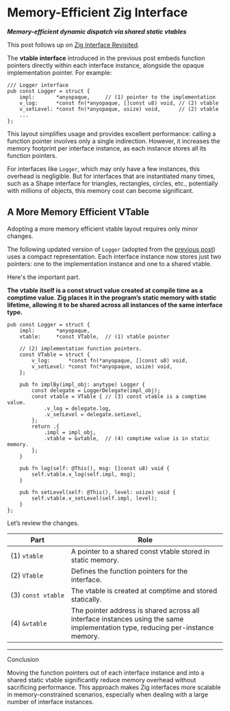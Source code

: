 Memory-Efficient Zig Interface
==============================
***Memory-efficient dynamic dispatch via shared static vtables***

This post follows up on [Zig Interface Revisited](/2025/07/13/zig-interface-revisited.html).

The **vtable interface** introduced in the previous post embeds function pointers directly 
within each interface instance, alongside the opaque implementation pointer. For example:

```zig
/// Logger interface
pub const Logger = struct {
    impl:       *anyopaque,     // (1) pointer to the implementation
    v_log:      *const fn(*anyopaque, []const u8) void, // (2) vtable
    v_setLevel: *const fn(*anyopaque, usize) void,      // (2) vtable
    ...
};
```

This layout simplifies usage and provides excellent performance: calling a function pointer 
involves only a single indirection. However, it increases the memory footprint per 
interface instance, as each instance stores all its function pointers.

For interfaces like `Logger`, which may only have a few instances, this overhead is negligible. 
But for interfaces that are instantiated many times, such as a Shape interface for triangles, rectangles, circles, etc.,
potentially with millions of objects, this memory cost can become significant.

## A More Memory Efficient VTable

Adopting a more memory efficient vtable layout requires only minor changes.

The following updated version of `Logger` (adopted from the [previous post](2025/07/13/zig-interface-revisited.html))
uses a compact representation. Each interface instance now stores just two pointers: 
one to the implementation instance and one to a shared vtable.

Here's the important part.

**The vtable itself is a const struct value created at compile time as a comptime value.
Zig places it in the program’s static memory with static lifetime, allowing it to be shared 
across all instances of the same interface type.**

```zig
pub const Logger = struct {
    impl:       *anyopaque,
    vtable:     *const VTable,  // (1) vtable pointer

    // (2) implementation function pointers.
    const VTable = struct {
        v_log:      *const fn(*anyopaque, []const u8) void,
        v_setLevel: *const fn(*anyopaque, usize) void,
    };

    pub fn implBy(impl_obj: anytype) Logger {
        const delegate = LoggerDelegate(impl_obj);
        const vtable = VTable { // (3) const vtable is a comptime value.
            .v_log = delegate.log,
            .v_setLevel = delegate.setLevel,
        };
        return .{
            .impl = impl_obj,
            .vtable = &vtable,  // (4) comptime value is in static memory.
        };
    }

    pub fn log(self: @This(), msg: []const u8) void {
        self.vtable.v_log(self.impl, msg);
    }

    pub fn setLevel(self: @This(), level: usize) void {
        self.vtable.v_setLevel(self.impl, level);
    }
};
```

Let’s review the changes.

| Part                                    | Role                                                                                                                    |
|-----------------------------------------|-------------------------------------------------------------------------------------------------------------------------|
| (1) `vtable`                            | A pointer to a shared const vtable stored in static memory.                                                             |
| (2) `VTable`                            | Defines the function pointers for the interface.                                                                        |
| (3)&nbsp;<code>const&nbsp;vtable</code> | The vtable is created at comptime and stored statically.                                                                |
| (4) `&vtable`                           | The pointer address is shared across all interface instances using the same implementation type, reducing per-instance memory. |

---
Conclusion

Moving the function pointers out of each interface instance and into a shared static vtable
significantly reduce memory overhead without sacrificing performance. 
This approach makes Zig interfaces more scalable in memory-constrained scenarios,
especially when dealing with a large number of interface instances.

